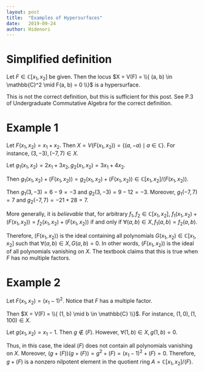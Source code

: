 ```yaml
---
layout: post
title:  "Examples of Hypersurfaces"
date:   2019-09-24
author: Hidenori
---
```


# Simplified definition
Let $F \in \mathbb{C}[x_1, x_2]$ be given.
Then the locus $X = V(F) = \\{ (a, b) \in \mathbb{C}^2 \mid F(a, b) = 0 \\}$ is a hypersurface.

This is not the correct definition, but this is sufficient for this post.
See P.3 of Undergraduate Commutative Algebra for the correct definition.

# Example 1
Let $F(x_1, x_2) = x_1 + x_2$.
Then $X = V(F(x_1, x_2)) = \{ (a, -a) \mid a \in \mathbb{C} \}$.
For instance, $(3, -3), (-7, 7) \in X$.

Let $g_1(x_1, x_2) = 2x_1 + 3x_2, g_2(x_1, x_2)= 3x_1 + 4x_2$.

Then $g_1(x_1, x_2) + (F(x_1, x_2)) = g_2(x_1, x_2) + (F(x_1, x_2)) \in \mathbb{C}[x_1, x_2] / (F(x_1, x_2))$.

Then $g_1(3, -3) = 6 - 9 = -3$ and $g_2(3, -3) = 9 - 12 = -3$.
Moreover, $g_1(-7, 7) = 7$ and $g_2(-7, 7) = -21 + 28 = 7$.

More generally, it is *believable* that, for arbitrary $f_1, f_2 \in \mathbb{C}[x_1, x_2]$, $f_1(x_1, x_2) + (F(x_1, x_2)) = f_2(x_1, x_2) + (F(x_1, x_2))$ if and only if $\forall (a, b) \in X, f_1(a, b) = f_2(a, b)$.

Therefore, $(F(x_1, x_2))$ is the ideal containing all polynomials $G(x_1, x_2) \in \mathbb{C}[x_1, x_2]$ such that $\forall (a, b) \in X, G(a, b) = 0$.
In other words, $(F(x_1, x_2))$ is the ideal of all polynomials vanishing on $X$.
The textbook claims that this is true when $F$ has no multiple factors.

# Example 2
Let $F(x_1, x_2) = (x_1 - 1)^2$.
Notice that $F$ has a multiple factor.

Then $X = V(F) = \\{ (1, b) \mid b \in \mathbb{C} \\}$.
For instance, $(1, 0), (1, 100) \in X$.

Let $g(x_1, x_2) = x_1 - 1$.
Then $g \notin (F)$.
However, $\forall (1, b) \in X, g(1, b) = 0$.

Thus, in this case, the ideal $(F)$ does not contain all polynomials vanishing on $X$.
Moreover, $(g + (F))(g + (F)) = g^2 + (F) = (x_1 - 1)^2 + (F) = 0$.
Therefore, $g + (F)$ is a nonzero nilpotent element in the quotient ring $A = \mathbb{C}[x_1, x_2] / (F)$.

